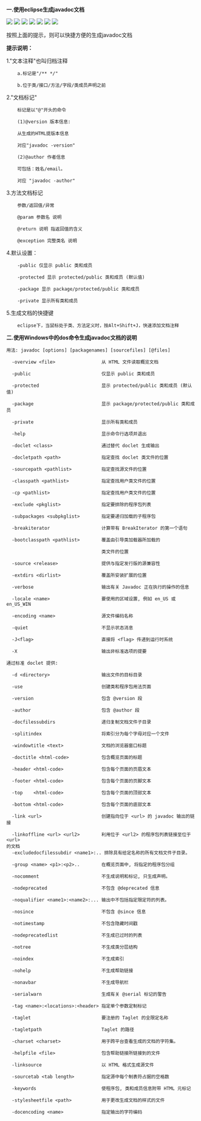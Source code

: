 **一.使用eclipse生成javadoc文档**

![](http://i.imgur.com/TBd0cOd.jpg)
![](http://i.imgur.com/MjNO8bZ.jpg)
![](http://i.imgur.com/V9bJGAR.jpg)
![](http://i.imgur.com/cFB3qG8.jpg)
![](http://i.imgur.com/Q8N62q6.jpg)
![](http://i.imgur.com/muETgjZ.jpg)
![](http://i.imgur.com/u68ftxw.jpg)

按照上面的提示，则可以快捷方便的生成javadoc文档

**提示说明：**

1."文本注释"也叫归档注释

		a.标记是"/** */" 
		
		b.位于类/接口/方法/字段/类成员声明之前 


2."文档标记"

		标记是以"@"开头的命令
		
		(1)@version 版本信息:
				
		从生成的HTML提版本信息
				
		对应"javadoc -version" 
				
		(2)@author 作者信息
				
		可包括：姓名/email。
				
		对应 "javadoc -author"


3.方法文档标记

		参数/返回值/异常
		
		@param 参数名 说明
		
		@return 说明 指返回值的含义
		
		@exception 完整类名 说明 


4.默认设置：

		-public 仅显示 public 类和成员
		
		-protected 显示 protected/public 类和成员 (默认值)
		
		-package 显示 package/protected/public 类和成员
		
		-private 显示所有类和成员


5.生成文档的快捷键

		eclipse下，当鼠标处于类、方法定义时，按Alt+Shift+J，快速添加文档注释
		
		


**二.使用Windows中的dos命令生成javadoc文档的说明**

    用法: javadoc [options] [packagenames] [sourcefiles] [@files]

      -overview <file>                 从 HTML 文件读取概览文档

      -public                          仅显示 public 类和成员

      -protected                       显示 protected/public 类和成员 (默认值)

      -package                         显示 package/protected/public 类和成员

      -private                         显示所有类和成员

      -help                            显示命令行选项并退出

      -doclet <class>                  通过替代 doclet 生成输出

      -docletpath <path>               指定查找 doclet 类文件的位置

      -sourcepath <pathlist>           指定查找源文件的位置

      -classpath <pathlist>            指定查找用户类文件的位置

      -cp <pathlist>                   指定查找用户类文件的位置

      -exclude <pkglist>               指定要排除的程序包列表

      -subpackages <subpkglist>        指定要递归加载的子程序包

      -breakiterator                   计算带有 BreakIterator 的第一个语句

      -bootclasspath <pathlist>        覆盖由引导类加载器所加载的

                                       类文件的位置

      -source <release>                提供与指定发行版的源兼容性

      -extdirs <dirlist>               覆盖所安装扩展的位置

      -verbose                         输出有关 Javadoc 正在执行的操作的信息

      -locale <name>                   要使用的区域设置, 例如 en_US 或 en_US_WIN

      -encoding <name>                 源文件编码名称

      -quiet                           不显示状态消息

      -J<flag>                         直接将 <flag> 传递到运行时系统

      -X                               输出非标准选项的提要

    通过标准 doclet 提供:

      -d <directory>                   输出文件的目标目录

      -use                             创建类和程序包用法页面

      -version                         包含 @version 段

      -author                          包含 @author 段

      -docfilessubdirs                 递归复制文档文件子目录

      -splitindex                      将索引分为每个字母对应一个文件

      -windowtitle <text>              文档的浏览器窗口标题

      -doctitle <html-code>            包含概览页面的标题

      -header <html-code>              包含每个页面的页眉文本

      -footer <html-code>              包含每个页面的页脚文本

      -top    <html-code>              包含每个页面的顶部文本

      -bottom <html-code>              包含每个页面的底部文本

      -link <url>                      创建指向位于 <url> 的 javadoc 输出的链接

      -linkoffline <url> <url2>        利用位于 <url2> 的程序包列表链接至位于 <url>
    的文档
      -excludedocfilessubdir <name1>:.. 排除具有给定名称的所有文档文件子目录。

      -group <name> <p1>:<p2>..        在概览页面中, 将指定的程序包分组

      -nocomment                       不生成说明和标记, 只生成声明。

      -nodeprecated                    不包含 @deprecated 信息

      -noqualifier <name1>:<name2>:... 输出中不包括指定限定符的列表。

      -nosince                         不包含 @since 信息

      -notimestamp                     不包含隐藏时间戳

      -nodeprecatedlist                不生成已过时的列表

      -notree                          不生成类分层结构

      -noindex                         不生成索引

      -nohelp                          不生成帮助链接

      -nonavbar                        不生成导航栏

      -serialwarn                      生成有关 @serial 标记的警告

      -tag <name>:<locations>:<header> 指定单个参数定制标记

      -taglet                          要注册的 Taglet 的全限定名称

      -tagletpath                      Taglet 的路径

      -charset <charset>               用于跨平台查看生成的文档的字符集。

      -helpfile <file>                 包含帮助链接所链接到的文件

      -linksource                      以 HTML 格式生成源文件

      -sourcetab <tab length>          指定源中每个制表符占据的空格数

      -keywords                        使程序包, 类和成员信息附带 HTML 元标记

      -stylesheetfile <path>           用于更改生成文档的样式的文件

      -docencoding <name>              指定输出的字符编码


